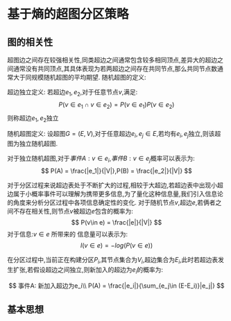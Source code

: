# 基于熵的超图分区策略
## 图的相关性
超图边之间存在较强相关性,同类超边之间通常包含较多相同顶点,差异大的超边之间通常没有共同顶点,其具体表现为若两超边之间存在共同节点,那么共同节点数通常大于同规模随机超图的平均期望.
随机超图的定义:

超边独立定义:
若超边$e_1,e_2$,对于任意节点$v$,满足:
$$
P(v\in e_1 \cap v\in e_2) = P(v\in e_1)P(v\in e_2)
$$
则称超边$e_1,e_2$独立

随机超图定义:
设超图$G=(E,V)$,对于任意超边$e_i,e_j\in E$,若均有$e_i,e_j$独立,则该超图为独立随机超图.

对于独立随机超图,对于$事件A:v \in e_i$,$事件B:v\in e_j$概率可以表示为:
$$
P(A) = \frac{|e_1|}{|V|},P(B) = \frac{|e_2|}{|V|}
$$

对于分区过程来说超边表处于不断扩大的过程,相较于大超边,若超边表中出现小超边属于小概率事件可以理解为携带更多信息,为了量化这种信息量,我们引入信息论的角度来分析分区过程中各项信息确定性的变化.
对于随机节点$v$,超边$e$,若俩者之间不存在相关性,则节点$v$被超边$e$包含的概率为:
$$
P(v\in e) = \frac{|e|}{|V|}
$$
对于信息:$v\in e$ 所带来的 信息量可以表示为:
$$
I(v\in e) = -log(P(v\in e))
$$

在分区过程中,当前正在构建分区$P_i$,其节点集合为$V_i$,超边集合为$E_i$,此时若超边表发生扩张,若假设超边之间独立,则新加入的超边为$e_i$的概率为:

$$
事件A: 新加入超边为e_i\\
P(A) = \frac{|e_i|}{\sum_{e_j\in (E-E_i)}|e_j|} 
$$


## 基本思想
